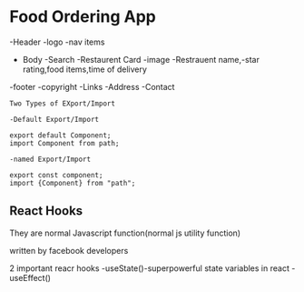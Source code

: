 # Food Ordering App

-Header
  -logo
  -nav items
- Body
    -Search
    -Restaurent Card
        -image
        -Restrauent name,-star rating,food  items,time of delivery

        
-footer
    -copyright
    -Links
    -Address
    -Contact



    Two Types of EXport/Import

    -Default Export/Import

    export default Component;
    import Component from path;

    -named Export/Import

    export const component;
    import {Component} from "path";


## React Hooks

They are normal Javascript function(normal js utility function)

written by facebook developers

2 important reacr hooks
-useState()-superpowerful state variables in react
-useEffect()